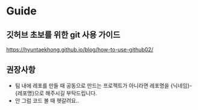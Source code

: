 # Guide

## 깃허브 초보를 위한 git 사용 가이드
https://hyuntaekhong.github.io/blog/how-to-use-github02/

## 권장사항
* 팀 내에 레포를 만들 때 공동으로 만드는 프로젝트가 아니라면 레포명을 {닉네임}-{레포명}으로 해주시길 부탁드립니다.
* 안 그럼 코드 볼 때 헷갈려요..
